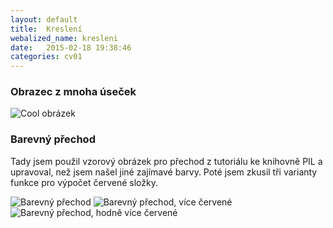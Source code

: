 ```yaml
---
layout: default
title:	Kreslení
webalized_name: kresleni
date:   2015-02-18 19:38:46
categories: cv01
---
```


<h3>Obrazec z mnoha úseček</h3>

![Cool obrázek]({{site.baseurl}}/assets/warmup/cool_pic.png)

<script src="http://gist-it.appspot.com/github/OndrejSlamecka/iv122/blob/gh-pages/assets/warmup/cool_pic.py"></script>

<h3>Barevný přechod</h3>

<p>Tady jsem použil vzorový obrázek pro přechod z tutoriálu ke knihovně PIL a upravoval, než jsem našel jiné zajímavé barvy. Poté jsem zkusil tři varianty funkce pro výpočet červené složky.</p>

![Barevný přechod]({{site.baseurl}}/assets/warmup/colours.png)
![Barevný přechod, více červené]({{site.baseurl}}/assets/warmup/colours_more_red.png)
![Barevný přechod, hodně více červené]({{site.baseurl}}/assets/warmup/colours_much_more_red.png)

<script src="http://gist-it.appspot.com/github/OndrejSlamecka/iv122/blob/gh-pages/assets/warmup/colours.py?slice=3:"></script>
